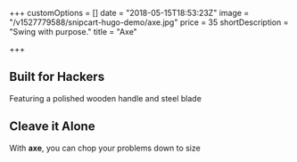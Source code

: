 +++
customOptions = []
date = "2018-05-15T18:53:23Z"
image = "/v1527779588/snipcart-hugo-demo/axe.jpg"
price = 35
shortDescription = "Swing with purpose."
title = "Axe"

+++
## Built for Hackers

Featuring a polished wooden handle and steel blade

## Cleave it Alone

With **axe**, you can chop your problems down to size
